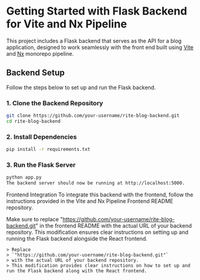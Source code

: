 # Getting Started with Flask Backend for Vite and Nx Pipeline

This project includes a Flask backend that serves as the API for a blog application, designed to work seamlessly with the front end built using [Vite](https://vitejs.dev/) and [Nx](https://nx.dev/) monorepo pipeline.

## Backend Setup

Follow the steps below to set up and run the Flask backend.

### 1. Clone the Backend Repository

```bash
git clone https://github.com/your-username/rite-blog-backend.git
cd rite-blog-backend
```
### 2. Install Dependencies
```bash
pip install -r requirements.txt
```
### 3. Run the Flask Server
```bash
python app.py
The backend server should now be running at http://localhost:5000.
```

Frontend Integration
To integrate this backend with the frontend, follow the instructions provided in the Vite and Nx Pipeline Frontend README repository.

Make sure to replace "https://github.com/your-username/rite-blog-backend.git" in the frontend README with the actual URL of your backend repository. This modification ensures clear instructions on setting up and running the Flask backend alongside the React frontend.

```
> Replace
> `"https://github.com/your-username/rite-blog-backend.git"`
> with the actual URL of your backend repository.
> This modification provides clear instructions on how to set up and run the Flask backend along with the React frontend.
```




